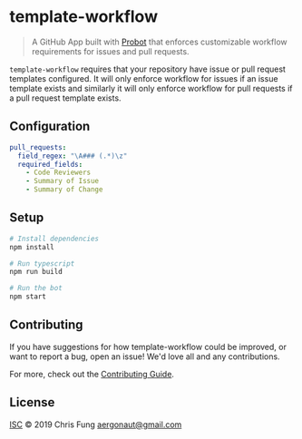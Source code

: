 # template-workflow

> A GitHub App built with [Probot](https://github.com/probot/probot) that
> enforces customizable workflow requirements for issues and pull requests.

`template-workflow` requires that your repository have issue or pull request
templates configured. It will only enforce workflow for issues if an issue
template exists and similarly it will only enforce workflow for pull requests if
a pull request template exists.

## Configuration

```yaml
pull_requests:
  field_regex: "\A### (.*)\z"
  required_fields:
    - Code Reviewers
    - Summary of Issue
    - Summary of Change
```

## Setup

```sh
# Install dependencies
npm install

# Run typescript
npm run build

# Run the bot
npm start
```

## Contributing

If you have suggestions for how template-workflow could be improved, or want to report a bug, open an issue! We'd love all and any contributions.

For more, check out the [Contributing Guide](CONTRIBUTING.md).

## License

[ISC](LICENSE) © 2019 Chris Fung <aergonaut@gmail.com>
